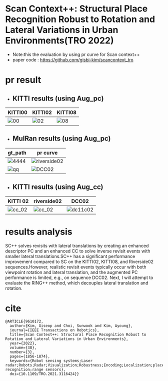 # Scan Context++: Structural Place Recognition Robust to Rotation and Lateral Variations in Urban Environments(TRO 2022)
- Note:this the evaluation by using pr curve for Scan context++
- paper code : https://github.com/gisbi-kim/scancontext_tro

# pr result
 - ## KITTI results (using Aug_pc)
|                                                    KITTI00   |           KITTI02                                            |               KITTI08                                        |
| ------------------------------------------------------------ | ------------------------------------------------------------ | ------------------------------------------------------------ |
|![00](https://github.com/user-attachments/assets/6bb41cae-b407-429f-b24f-810cb12a6cb4) | ![02](https://github.com/user-attachments/assets/995f397d-2913-4be9-834e-2b3f299b1a47) |![08](https://github.com/user-attachments/assets/fa5bcc7b-8172-4466-b1b3-95e0cb46d927) |

 - ## MulRan results (using Aug_pc)
|                                                                             gt_path|         pr curve                                                                                  |
| -------------------------------------------------------------------------------------------| ----------------------------------------------------------------------------------------- | 
|![4444](https://github.com/user-attachments/assets/e69efd75-d716-46ed-942b-70614ae68a9a) |![riverside02](https://github.com/user-attachments/assets/67183e80-ee62-4aba-a9ec-93056cf9ff36)|
|![qq](https://github.com/user-attachments/assets/24598c6f-9213-4671-ae34-fec2c075da8d)   | ![DCC02](https://github.com/user-attachments/assets/201f30bb-e38f-40a1-8c5d-6b670a477826)     |
- ## KITTI results (using Aug_cc)
|                                                                             KITTI 02|         riverside02                   |      DCC02                                                   |
| ------------------------------------------------------------ | ------------------------------------------------------------ | ------------------------------------------------------------ |
|![cc_02](https://github.com/user-attachments/assets/4b364baa-2b3f-4adf-8569-dd653a0e3202)|![cc_02](https://github.com/user-attachments/assets/d61d0332-0f3a-4025-9541-4f63e9c271af)|![dc11c02](https://github.com/user-attachments/assets/ee6fcbfc-77c6-47ef-ac57-aca06bee949b)|
# results analysis
SC++ solves revisits with lateral translations by creating an enhanced descriptor PC and an enhanced CC to solve inverse revisit events with smaller lateral translations.SC++ has a significant performance improvement compared to SC on the KITTI02, KITTI08, and Riverside02 sequences.However, realistic revisit events typically occur with both viewpoint rotation and lateral translation, and the augmented PC performance is limited, e.g., on sequence DCC02. Next, I will attempt to evaluate the RING++ method, which decouples lateral translation and rotation.
# cite
```
@ARTICLE{9610172,
  author={Kim, Giseop and Choi, Sunwook and Kim, Ayoung},
  journal={IEEE Transactions on Robotics}, 
  title={Scan Context++: Structural Place Recognition Robust to Rotation and Lateral Variations in Urban Environments}, 
  year={2022},
  volume={38},
  number={3},
  pages={1856-1874},
  keywords={Robot sensing systems;Laser radar;Robots;Radar;Visualization;Robustness;Encoding;Localization;place recognition;range sensors},
  doi={10.1109/TRO.2021.3116424}}
 ```
